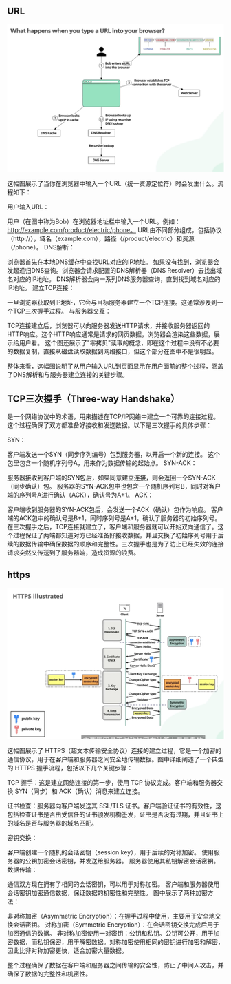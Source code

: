 ## URL

![Image description](https://github.com/yzyolala/OOD/blob/main/images/Screenshot%202023-11-21%20at%2002.13.41.png?raw=true)

这幅图展示了当你在浏览器中输入一个URL（统一资源定位符）时会发生什么。流程如下：

用户输入URL：

用户（在图中称为Bob）在浏览器地址栏中输入一个URL。例如：http://example.com/product/electric/phone。
URL由不同部分组成，包括协议（http://），域名（example.com），路径（/product/electric）和资源（/phone）。
DNS解析：

浏览器首先在本地DNS缓存中查找URL对应的IP地址。
如果没有找到，浏览器会发起递归DNS查询。浏览器会请求配置的DNS解析器（DNS Resolver）去找出域名对应的IP地址。
DNS解析器会向一系列DNS服务器查询，直到找到域名对应的IP地址。
建立TCP连接：

一旦浏览器获取到IP地址，它会与目标服务器建立一个TCP连接。这通常涉及到一个TCP三次握手过程。
与服务器交互：

TCP连接建立后，浏览器可以向服务器发送HTTP请求，并接收服务器返回的HTTP响应。这个HTTP响应通常是请求的网页数据，浏览器会渲染这些数据，展示给用户看。
这个图还展示了"零拷贝"读取的概念，即在这个过程中没有不必要的数据复制，直接从磁盘读取数据到网络接口，但这个部分在图中不是很明显。

整体来看，这幅图说明了从用户输入URL到页面显示在用户面前的整个过程，涵盖了DNS解析和与服务器建立连接的关键步骤。

## TCP三次握手（Three-way Handshake）

是一个网络协议中的术语，用来描述在TCP/IP网络中建立一个可靠的连接过程。这个过程确保了双方都准备好接收和发送数据。以下是三次握手的具体步骤：

SYN：

客户端发送一个SYN（同步序列编号）包到服务器，以开启一个新的连接。
这个包里包含一个随机序列号A，用来作为数据传输的起始点。
SYN-ACK：

服务器接收到客户端的SYN包后，如果同意建立连接，则会返回一个SYN-ACK（同步确认）包。
服务器的SYN-ACK包中也包含一个随机序列号B，同时对客户端的序列号A进行确认（ACK），确认号为A+1。
ACK：

客户端收到服务器的SYN-ACK包后，会发送一个ACK（确认）包作为响应。
客户端的ACK包中的确认号是B+1，同时序列号是A+1，确认了服务器的初始序列号。
在三次握手之后，TCP连接就建立了，客户端和服务器就可以开始双向通信了。这个过程保证了两端都知道对方已经准备好接收数据，并且交换了初始序列号用于后续的数据传输中确保数据的顺序和完整性。三次握手也是为了防止已经失效的连接请求突然又传送到了服务器端，造成资源的浪费。

## https

![Image description](https://github.com/yzyolala/OOD/blob/main/images/Screenshot%202023-11-21%20at%2000.22.11.png?raw=true)


这幅图展示了 HTTPS（超文本传输安全协议）连接的建立过程，它是一个加密的通信协议，用于在客户端和服务器之间安全地传输数据。图中详细阐述了一个典型的 HTTPS 握手流程，包括以下几个关键步骤：

TCP 握手：这是建立网络连接的第一步，使用 TCP 协议完成。客户端和服务器交换 SYN（同步）和 ACK（确认）消息来建立连接。

证书检查：服务器向客户端发送其 SSL/TLS 证书。客户端验证证书的有效性，这包括检查证书是否由受信任的证书颁发机构签发，证书是否没有过期，并且证书上的域名是否与服务器的域名匹配。

密钥交换：

客户端创建一个随机的会话密钥（session key），用于后续的对称加密。
使用服务器的公钥加密会话密钥，并发送给服务器。
服务器使用其私钥解密会话密钥。
数据传输：

通信双方现在拥有了相同的会话密钥，可以用于对称加密。
客户端和服务器使用会话密钥加密通信数据，保证数据的机密性和完整性。
图中展示了两种加密方法：

非对称加密（Asymmetric Encryption）：在握手过程中使用，主要用于安全地交换会话密钥。
对称加密（Symmetric Encryption）：在会话密钥交换完成后用于加密通信的数据。
非对称加密使用一对密钥：公钥和私钥。公钥可公开，用于加密数据，而私钥保密，用于解密数据。对称加密使用相同的密钥进行加密和解密，因此比非对称加密更快，适合加密大量数据。

整个过程确保了数据在客户端和服务器之间传输的安全性，防止了中间人攻击，并确保了数据的完整性和机密性。
